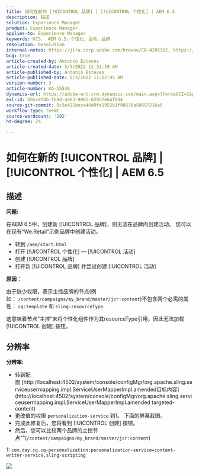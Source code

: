 ```yaml
---
title: 如何在新的 [!UICONTROL 品牌] | [!UICONTROL 个性化] | AEM 6.5
description: 描述
solution: Experience Manager
product: Experience Manager
applies-to: Experience Manager
keywords: KCS， AEM 6.5，个性化，活动，品牌
resolution: Resolution
internal-notes: https://jira.corp.adobe.com/browse/CQ-4285362, https://jira.corp.adobe.com/browse/CQ-4278366, https://daycare.day.com/content/home/ubs_cq/ubs_ch/fit_internet/214314.html#post0006
bug: true
article-created-by: Antonio Esteves
article-created-date: 5/3/2022 11:52:19 AM
article-published-by: Antonio Esteves
article-published-date: 5/3/2022 11:52:45 AM
version-number: 3
article-number: KA-15546
dynamics-url: https://adobe-ent.crm.dynamics.com/main.aspx?forceUCI=1&pagetype=entityrecord&etn=knowledgearticle&id=f1cba178-d7ca-ec11-a7b5-6045bd00db33
exl-id: bb5cef4b-fb9d-4e03-9885-028d7ebaf0d4
source-git-commit: 0c3e421beca46d9fe1952b1f98538a50697216a0
workflow-type: tm+mt
source-wordcount: '202'
ht-degree: 2%

---
```


# 如何在新的 [!UICONTROL 品牌] | [!UICONTROL 个性化] | AEM 6.5

## 描述


<b>问题:</b>

在AEM 6.5中，创建新 [!UICONTROL 品牌]，则无法在品牌内创建活动。 您可以在现有“We.Retail”示例品牌中创建活动。

- 转到 `/aem/start.html`
- 打开 [!UICONTROL 个性化] — [!UICONTROL 活动]
- 创建 [!UICONTROL 品牌]
- 打开新 [!UICONTROL 品牌] 并尝试创建 [!UICONTROL 活动]




<b>原因：</b>

由于缺少权限，表示主控品牌的节点(例如： `/content/campaigns/my_brand/master/jcr:content`)不包含两个必需的属性： `cq:template` 和 `sling:resourceType`.

这意味着节点“主控”未将个性化组件作为其resourceType引用，因此无法加载 [!UICONTROL 创建] 按钮。








## 分辨率


<b>分辨率:</b>

- 转到配置 [http://localhost:4502/system/console/configMgr/org.apache.sling.serviceusermapping.impl.ServiceUserMapperImpl.amended目标内容](http://localhost:4502/system/console/configMgr/org.apache.sling.serviceusermapping.impl.ServiceUserMapperImpl.amended targeted-content)
- 更改值的权限 `personalization-service` 到1。 下面的屏幕截图。
- 完成此修复后，您将看到 [!UICONTROL 创建] 按钮。
- 然后，您可以比较两个品牌的主控节点“”(`/content/campaigns/my_brand/master/jcr:content`)


1: `com.day.cq.cq-personalization:personalization-service=content-writer-service,sling-scripting`



![](https://adobe.sharepoint.com/sites/D365EntAttachments/knowledgearticle/How%20to%20enable%20creating%20Activities%20inside%20a%20new%20Brand%20-%20Personalization%20-%20AEM%206-5_19685F9AF794EA11A811000D3A303484/Activity_Brand_Create.jpg)

